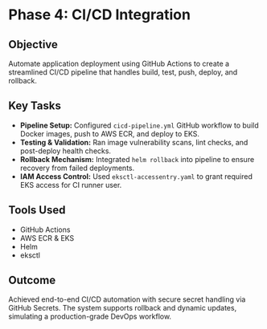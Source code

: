 # Phase 4: CI/CD Integration

## Objective
Automate application deployment using GitHub Actions to create a streamlined CI/CD pipeline that handles build, test, push, deploy, and rollback.

## Key Tasks
- **Pipeline Setup:** Configured `cicd-pipeline.yml` GitHub workflow to build Docker images, push to AWS ECR, and deploy to EKS.
- **Testing & Validation:** Ran image vulnerability scans, lint checks, and post-deploy health checks.
- **Rollback Mechanism:** Integrated `helm rollback` into pipeline to ensure recovery from failed deployments.
- **IAM Access Control:** Used `eksctl-accessentry.yaml` to grant required EKS access for CI runner user.

## Tools Used
- GitHub Actions
- AWS ECR & EKS
- Helm
- eksctl

## Outcome
Achieved end-to-end CI/CD automation with secure secret handling via GitHub Secrets. The system supports rollback and dynamic updates, simulating a production-grade DevOps workflow.
